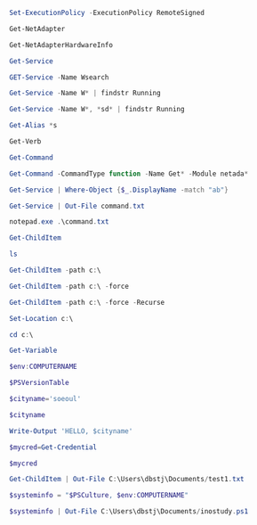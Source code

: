 ``` powershell
Set-ExecutionPolicy -ExecutionPolicy RemoteSigned
```
``` powershell
Get-NetAdapter
```
``` powershell
Get-NetAdapterHardwareInfo
```
``` powershell
Get-Service
```
``` powershell
GET-Service -Name Wsearch
```
``` powershell
Get-Service -Name W* | findstr Running
```
``` powershell
Get-Service -Name W*, *sd* | findstr Running
```


``` powershell
Get-Alias *s
```

``` powershell
Get-Verb 
```

``` powershell
Get-Command
```
``` powershell
Get-Command -CommandType function -Name Get* -Module netada*
```


``` powershell
Get-Service | Where-Object {$_.DisplayName -match "ab"}
```

``` powershell
Get-Service | Out-File command.txt
```
``` powershell
notepad.exe .\command.txt
```


``` powershell
Get-ChildItem
```
``` powershell
ls
```
``` powershell
Get-ChildItem -path c:\
```
``` powershell
Get-ChildItem -path c:\ -force
```
``` powershell
Get-ChildItem -path c:\ -force -Recurse
```

``` powershell
Set-Location c:\
```
``` powershell
cd c:\
```

``` powershell
Get-Variable
```
``` powershell
$env:COMPUTERNAME
```
``` powershell
$PSVersionTable
```

``` powershell
$cityname='soeoul'
```
``` powershell
$cityname
```

``` powershell
Write-Output 'HELLO, $cityname'
```

``` powershell
$mycred=Get-Credential
```
``` powershell
$mycred
```


``` powershell
Get-ChildItem | Out-File C:\Users\dbstj\Documents/test1.txt
```

``` powershell
$systeminfo = "$PSCulture, $env:COMPUTERNAME"
```
``` powershell
$systeminfo | Out-File C:\Users\dbstj\Documents/inostudy.ps1
```
